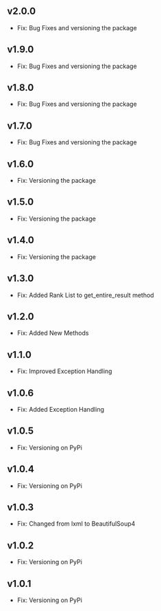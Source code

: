 ## v2.0.0
- Fix: Bug Fixes and versioning the package

## v1.9.0
- Fix: Bug Fixes and versioning the package

## v1.8.0
- Fix: Bug Fixes and versioning the package

## v1.7.0
- Fix: Bug Fixes and versioning the package

## v1.6.0
- Fix: Versioning the package

## v1.5.0
- Fix: Versioning the package

## v1.4.0
- Fix: Versioning the package

## v1.3.0
- Fix: Added Rank List to get_entire_result method

## v1.2.0
- Fix: Added New Methods

## v1.1.0
- Fix: Improved Exception Handling

## v1.0.6
- Fix: Added Exception Handling

## v1.0.5
- Fix: Versioning on PyPi

## v1.0.4
- Fix: Versioning on PyPi

## v1.0.3
- Fix: Changed from lxml to BeautifulSoup4

## v1.0.2
- Fix: Versioning on PyPi

## v1.0.1

- Fix: Versioning on PyPi
